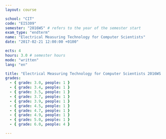 ```yaml
---
layout: course

school: "CIT"
code: "EI5309"
semester: "2016WS" # refers to the year of the semester start
exam_type: "endterm"
name: "Electrical Measuring Technology for Computer Scientists"
date: "2017-02-21 12:00:00 +0100"

ects: 4
hours: 3.0 # semester hours
mode: "written"
lang: "en"

title: "Electrical Measuring Technology for Computer Scientists 2016WS Endterm"
grades:
  - { grade: 3.0, people: 1 }
  - { grade: 3.4, people: 1 }
  - { grade: 3.5, people: 1 }
  - { grade: 3.7, people: 1 }
  - { grade: 3.9, people: 1 }
  - { grade: 4.5, people: 1 }
  - { grade: 4.7, people: 1 }
  - { grade: 4.9, people: 1 }
  - { grade: 5.0, people: 1 }
  - { grade: 6.0, people: 4 }

---
```



